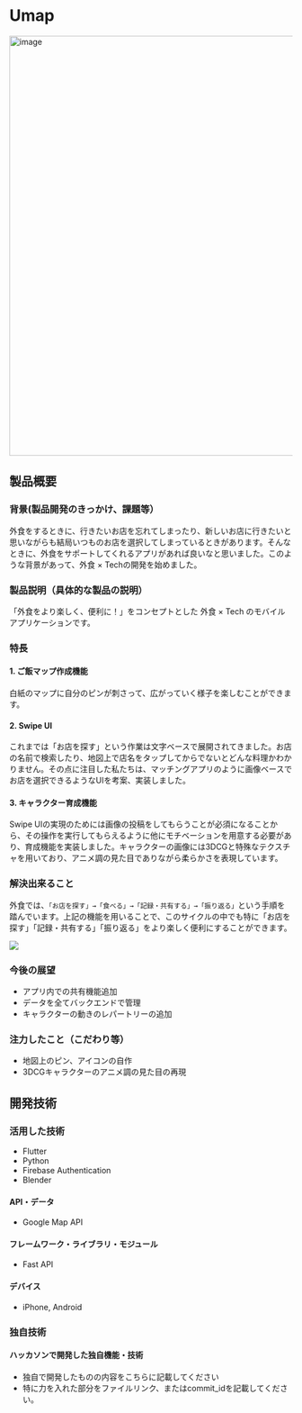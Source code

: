 # Umap
<img width="746" alt="image" src="https://github.com/jphacks/SP_2303/assets/81278726/85c804bf-4fb7-4d0e-8d46-4f0253084cd9">




## 製品概要
### 背景(製品開発のきっかけ、課題等）
外食をするときに、行きたいお店を忘れてしまったり、新しいお店に行きたいと思いながらも結局いつものお店を選択してしまっているときがあります。そんなときに、外食をサポートしてくれるアプリがあれば良いなと思いました。このような背景があって、外食 × Techの開発を始めました。


### 製品説明（具体的な製品の説明）
「外食をより楽しく、便利に！」をコンセプトとした 外食 × Tech のモバイルアプリケーションです。

### 特長
#### 1. ご飯マップ作成機能
白紙のマップに自分のピンが刺さって、広がっていく様子を楽しむことができます。


#### 2. Swipe UI
これまでは「お店を探す」という作業は文字ベースで展開されてきました。お店の名前で検索したり、地図上で店名をタップしてからでないとどんな料理かわかりません。その点に注目した私たちは、マッチングアプリのように画像ベースでお店を選択できるようなUIを考案、実装しました。


#### 3. キャラクター育成機能
Swipe UIの実現のためには画像の投稿をしてもらうことが必須になることから、その操作を実行してもらえるように他にモチベーションを用意する必要があり、育成機能を実装しました。キャラクターの画像には3DCGと特殊なテクスチャを用いており、アニメ調の見た目でありながら柔らかさを表現しています。

### 解決出来ること
外食では、``「お店を探す」→「食べる」→「記録・共有する」→「振り返る」``という手順を踏んでいます。上記の機能を用いることで、このサイクルの中でも特に「お店を探す」「記録・共有する」「振り返る」をより楽しく便利にすることができます。


![](https://hackmd.io/_uploads/rkWbDwjMa.png)

### 今後の展望
- アプリ内での共有機能追加
- データを全てバックエンドで管理
- キャラクターの動きのレパートリーの追加

### 注力したこと（こだわり等）
* 地図上のピン、アイコンの自作
* 3DCGキャラクターのアニメ調の見た目の再現

## 開発技術
### 活用した技術
- Flutter
- Python
- Firebase Authentication
- Blender

#### API・データ
* Google Map API

#### フレームワーク・ライブラリ・モジュール
* Fast API

#### デバイス
* iPhone, Android

### 独自技術
#### ハッカソンで開発した独自機能・技術
* 独自で開発したものの内容をこちらに記載してください
* 特に力を入れた部分をファイルリンク、またはcommit_idを記載してください。
